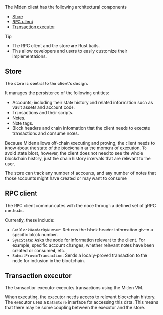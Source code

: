 The Miden client has the following architectural components:

- [Store](#store)
- [RPC client](#rpc-client)
- [Transaction executor](#transaction-executor)

> [!Tip]
> - The RPC client and the store are Rust traits.
> - This allow developers and users to easily customize their implementations.

## Store

The store is central to the client's design. 

It manages the persistence of the following entities:

- Accounts; including their state history and related information such as vault assets and account code.
- Transactions and their scripts.
- Notes.
- Note tags.
- Block headers and chain information that the client needs to execute transactions and consume notes.
 
Because Miden allows off-chain executing and proving, the client needs to know about the state of the blockchain at the moment of execution. To avoid state bloat, however, the client does not need to see the whole blockchain history, just the chain history intervals that are relevant to the user. 

The store can track any number of accounts, and any number of notes that those accounts might have created or may want to consume. 

## RPC client

The RPC client communicates with the node through a defined set of gRPC methods. 

Currently, these include:

- `GetBlockHeaderByNumber`: Returns the block header information given a specific block number.
- `SyncState`: Asks the node for information relevant to the client. For example, specific account changes, whether relevant notes have been created or consumed, etc.
- `SubmitProvenTransaction`: Sends a locally-proved transaction to the node for inclusion in the blockchain.

## Transaction executor

The transaction executor executes transactions using the Miden VM. 

When executing, the executor needs access to relevant blockchain history. The executor uses a `DataStore` interface for accessing this data. This means that there may be some coupling between the executor and the store.
